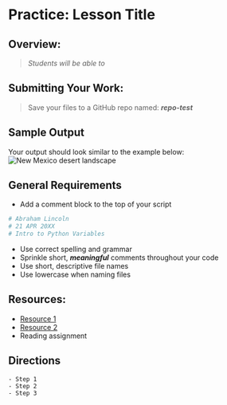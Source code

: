 ﻿# Practice: Lesson Title

## Overview:

> *Students will be able to*

## Submitting Your Work:

> Save your files to a GitHub repo named: ***repo-test***

## Sample Output

Your output should look similar to the example below:
![New Mexico desert landscape](nm-desert1.jpg)

## General Requirements

- Add a comment block to the top of your script

```python
# Abraham Lincoln
# 21 APR 20XX
# Intro to Python Variables
```

- Use correct spelling and grammar
- Sprinkle short, ***meaningful*** comments throughout your code
- Use short, descriptive file names
- Use lowercase when naming files

## Resources:

- [Resource 1](https://www.nytimes.com/)
- [Resource 2](https://www.nytimes.com/)
- Reading assignment

## Directions

    - Step 1
    - Step 2
    - Step 3
